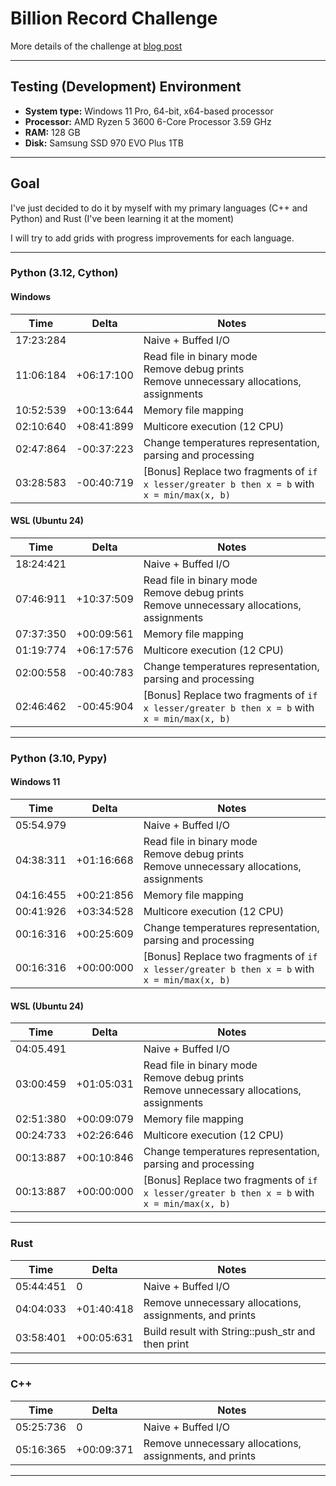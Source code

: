 # Billion Record Challenge

More details of the challenge at [blog post](https://www.morling.dev/blog/one-billion-row-challenge/)

---


## Testing (Development) Environment
- **System type:** Windows 11 Pro, 64-bit, x64-based processor
- **Processor:** AMD Ryzen 5 3600 6-Core Processor 3.59 GHz
- **RAM:** 128 GB
- **Disk:** Samsung SSD 970 EVO Plus 1TB

---


## Goal
I've just decided to do it by myself with my primary languages (C++ and Python) and Rust (I've been learning it at the moment)

I will try to add grids with progress improvements for each language.

---


### Python (3.12, Cython)
#### Windows
| Time      | Delta      | Notes                                                                                            |
|-----------|------------|--------------------------------------------------------------------------------------------------|
| 17:23:284 |            | Naive + Buffed I/O                                                                               |
| 11:06:184 | +06:17:100 | Read file in binary mode<br/>Remove debug prints<br/>Remove unnecessary allocations, assignments |
| 10:52:539 | +00:13:644 | Memory file mapping                                                                              |
| 02:10:640 | +08:41:899 | Multicore execution (12 CPU)                                                                     |
| 02:47:864 | -00:37:223 | Change temperatures representation, parsing and processing                                       |
| 03:28:583 | -00:40:719 | [Bonus] Replace two fragments of `if x lesser/greater b then x = b` with `x = min/max(x, b)`     |


#### WSL (Ubuntu 24)
| Time      | Delta      | Notes                                                                                            |
|-----------|------------|--------------------------------------------------------------------------------------------------|
| 18:24:421 |            | Naive + Buffed I/O                                                                               |
| 07:46:911 | +10:37:509 | Read file in binary mode<br/>Remove debug prints<br/>Remove unnecessary allocations, assignments |
| 07:37:350 | +00:09:561 | Memory file mapping                                                                              |
| 01:19:774 | +06:17:576 | Multicore execution (12 CPU)                                                                     |
| 02:00:558 | -00:40:783 | Change temperatures representation, parsing and processing                                       |
| 02:46:462 | -00:45:904 | [Bonus] Replace two fragments of `if x lesser/greater b then x = b` with `x = min/max(x, b)`     |

---


### Python (3.10, Pypy)
#### Windows 11
| Time      | Delta      | Notes                                                                                            |
|-----------|------------|--------------------------------------------------------------------------------------------------|
| 05:54.979 |            | Naive + Buffed I/O                                                                               |
| 04:38:311 | +01:16:668 | Read file in binary mode<br/>Remove debug prints<br/>Remove unnecessary allocations, assignments |
| 04:16:455 | +00:21:856 | Memory file mapping                                                                              |
| 00:41:926 | +03:34:528 | Multicore execution (12 CPU)                                                                     |
| 00:16:316 | +00:25:609 | Change temperatures representation, parsing and processing                                       |
| 00:16:316 | +00:00:000 | [Bonus] Replace two fragments of `if x lesser/greater b then x = b` with `x = min/max(x, b)`     |


#### WSL (Ubuntu 24)
| Time      | Delta      | Notes                                                                                            |
|-----------|------------|--------------------------------------------------------------------------------------------------|
| 04:05.491 |            | Naive + Buffed I/O                                                                               |
| 03:00:459 | +01:05:031 | Read file in binary mode<br/>Remove debug prints<br/>Remove unnecessary allocations, assignments |
| 02:51:380 | +00:09:079 | Memory file mapping                                                                              |
| 00:24:733 | +02:26:646 | Multicore execution (12 CPU)                                                                     |
| 00:13:887 | +00:10:846 | Change temperatures representation, parsing and processing                                       |
| 00:13:887 | +00:00:000 | [Bonus] Replace two fragments of `if x lesser/greater b then x = b` with `x = min/max(x, b)`     |

---


### Rust
| Time      | Delta      | Notes                                                   |
|-----------|------------|---------------------------------------------------------|
| 05:44:451 | 0          | Naive + Buffed I/O                                      |
| 04:04:033 | +01:40:418 | Remove unnecessary allocations, assignments, and prints |
| 03:58:401 | +00:05:631 | Build result with String::push_str and then print       |

---


### C++
| Time      | Delta      | Notes                                                   |
|-----------|------------|---------------------------------------------------------|
| 05:25:736 | 0          | Naive + Buffed I/O                                      |
| 05:16:365 | +00:09:371 | Remove unnecessary allocations, assignments, and prints |

---
